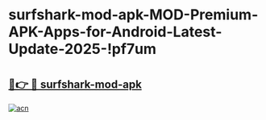 # surfshark-mod-apk-MOD-Premium-APK-Apps-for-Android-Latest-Update-2025-!pf7um

# <h2><a href="https://bhngu6.esa.edu.pl?title=surfshark-mod-apk&ref=pf7um">🔗👉 🔴 surfshark-mod-apk</a></h2>

[![acn](https://github.com/user-attachments/assets/0f9c940e-d8b0-45ae-aac7-cd30a18b3e1c)](https://bhngu6.esa.edu.pl?title=surfshark-mod-apk&ref=pf7um)


